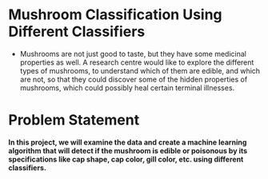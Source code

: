 # Mushroom Classification Using Different Classifiers
* Mushrooms are not just good to taste, but they have some medicinal properties as well. A research centre would like to explore the different types of mushrooms, to understand which of them are edible, and which are not, so that they could discover some of the hidden properties of mushrooms, which could possibly heal certain terminal illnesses.



# Problem Statement
**In this project, we will examine the data and create a machine learning algorithm that will detect if the mushroom is edible or poisonous by its specifications like cap shape, cap color, gill color, etc. using different classifiers.**
